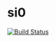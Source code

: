 # si0

[![Build Status](https://app.travis-ci.com/blachkov/si0.svg?branch=main)](https://app.travis-ci.com/github/blachkov/si0)